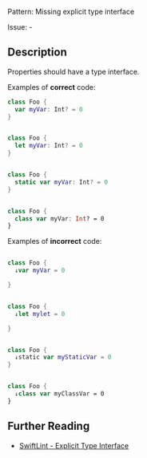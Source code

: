 Pattern: Missing explicit type interface

Issue: -

## Description

Properties should have a type interface.

Examples of **correct** code:
```swift
class Foo {
  var myVar: Int? = 0
}


class Foo {
  let myVar: Int? = 0
}


class Foo {
  static var myVar: Int? = 0
}


class Foo {
  class var myVar: Int? = 0
}

```
Examples of **incorrect** code:
```swift

class Foo {
  ↓var myVar = 0

}


class Foo {
  ↓let mylet = 0

}


class Foo {
  ↓static var myStaticVar = 0
}


class Foo {
  ↓class var myClassVar = 0
}

```

## Further Reading

* [SwiftLint - Explicit Type Interface](https://github.com/realm/SwiftLint/blob/master/Rules.md#explicit-type-interface)
